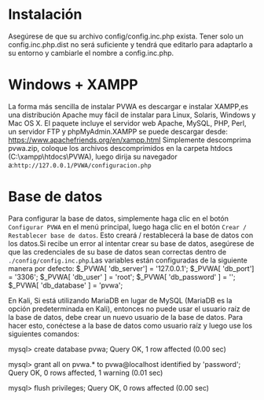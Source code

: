 # Instalación
Asegúrese de que su archivo config/config.inc.php exista. Tener solo un config.inc.php.dist no será suficiente y tendrá que editarlo para adaptarlo a su entorno y cambiarle el nombre a config.inc.php. 

# Windows + XAMPP
La forma más sencilla de instalar PVWA es descargar e instalar XAMPP,es una distribución Apache muy fácil de instalar para Linux, Solaris, Windows y Mac OS X. El paquete incluye el servidor web Apache, MySQL, PHP, Perl, un servidor FTP y phpMyAdmin.XAMPP se puede descargar desde:
<https://www.apachefriends.org/en/xampp.html>
Simplemente descomprima pvwa.zip, coloque los archivos descomprimidos en la carpeta htdocs (C:\xampp\htdocs\PVWA), luego dirija su navegador a:`http://127.0.0.1/PVWA/configuracion.php`

# Base de datos
Para configurar la base de datos, simplemente haga clic en el botón `Configurar PVWA` en el menú principal, luego haga clic en el botón `Crear / Restablecer base de datos`. Esto creará / restablecerá la base de datos con los datos.Si recibe un error al intentar crear su base de datos, asegúrese de que las credenciales de su base de datos sean correctas dentro de `./config/config.inc.php`.Las variables están configuradas de la siguiente manera por defecto:
$_PVWA[ 'db_server'] = '127.0.0.1';
$_PVWA[ 'db_port'] = '3306';
$_PVWA[ 'db_user' ] = 'root';
$_PVWA[ 'db_password' ] = '';
$_PVWA[ 'db_database' ] = 'pvwa';

En Kali, Si está utilizando MariaDB en lugar de MySQL (MariaDB es la opción predeterminada en Kali), entonces no puede usar el usuario raíz de la base de datos, debe crear un nuevo usuario de la base de datos. Para hacer esto, conéctese a la base de datos como usuario raíz y luego use los siguientes comandos:

mysql> create database pvwa;
Query OK, 1 row affected (0.00 sec)

mysql> grant all on pvwa.* to pvwa@localhost identified by 'password';
Query OK, 0 rows affected, 1 warning (0.01 sec)

mysql> flush privileges;
Query OK, 0 rows affected (0.00 sec)


